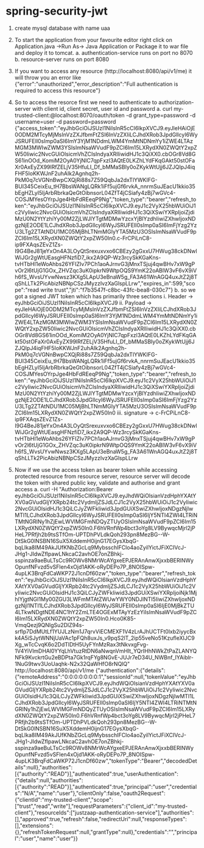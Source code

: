 # spring-security-jwt

1. create mysql database with name uaa

2. To start the application from your favourite editor right click on Application.java ->Run As-> Java Application 
   or Package it to war file and deploy it to tomcat.
   a. authentication-service runs on port no 8070
   b. resource-server runs on port 8080
3. If you want to access any resource (http://localhost:8080/api/v1/me) it will throw you an error like 
   {"error":"unauthorized","error_description":"Full authentication is required to access this resource"}
   
4. So to access the resorce first we need to authenticate to authorization-server with client id, client secret, user id and password
   a. curl my-trusted-client:@localhost:8070/oauth/token -d grant_type=password -d username=user -d password=password
   {"access_token":"eyJhbGciOiJSUzI1NiIsInR5cCI6IkpXVCJ9.eyJleHAiOjE0ODM2MTcyMjMsInVzZXJfbmFtZSI6InVzZXIiLCJhdXRob3JpdGllcyI6WyJSRUFEIl0sImp0aSI6ImY3YjM1NDdmLWM4YmMtNDNmYy1iZWE4LTAzMGM3MWIwZWM3YSIsImNsaWVudF9pZCI6Im15LXRydXN0ZWQtY2xpZW50Iiwic2NvcGUiOlsicmVhZCIsIndyaXRlIiwidHJ1c3QiXX0.cbOGr8Vd8GS61inOOd_KomiM2OyA0YjNIC7qpFxzl3AQtE0LKZhLYdFKqGAkt50stOFaXr0AxEyZX99lRfZELjV35HfuLI_Df_bMMaSBIy0oZKykWtUjj6JZJQIpJ4iqFHF5IoKKWJnF2uhAIk2Agnhq2h-PkM0q7cVGNnBwpCXQjRi88s7Z59QqbJa2dxTlYWKIFG-BUI345CeixEu_tH7BbsWANgLQRk1iFf5ujGf6rvkA_nnrmSuJEacU1kkio35bEgHZLyI5IjArbRbrkaQeGtOibnsorL04ZfT4jCSiafy4zBj7wGVc4-COSJMYesOYrpJge4HbFdREeqP9Ng","token_type":"bearer","refresh_token":"eyJhbGciOiJSUzI1NiIsInR5cCI6IkpXVCJ9.eyJ1c2VyX25hbWUiOiJ1c2VyIiwic2NvcGUiOlsicmVhZCIsIndyaXRlIiwidHJ1c3QiXSwiYXRpIjoiZjdiMzU0N2YtYzhiYy00M2ZjLWJlYTgtMDMwYzcxYjBlYzdhIiwiZXhwIjoxNDgzNjE2ODE1LCJhdXRob3JpdGllcyI6WyJSRUFEIl0sImp0aSI6ImFjYzg2YzU3LTg2ZTAtNDU1MC05MjBhLTNmMGIyYTA5MzU3OSIsImNsaWVudF9pZCI6Im15LXRydXN0ZWQtY2xpZW50In0.c-FrCPiLnC8-ip9FXAqsZEvZ1Zs-I9G4BeJ81jeYxOn4A3LOyQtSrexuxvxo6CBEzy2gGxxU7HWug38ckDNwlWiJGr2gWtUEasgHFNzfiD7_ikx2A9QP-Wz3rcySkKGaKns-tvHTbHI1eWoAhbs26YFIZIv7PCh1aoAJrnvG3jMnxTSjuj4qwBHv7xW9gPvOr2l6tUjG1GOx_ZHVZqc3uK0ipkrN9WtpOQS9YmK22oABlW3vF6vX9iVh6fS_WvsUYvwNwsz3KXg5LApU3eBnaW5g_FA3A61WnAGQ4uxJtZ2j8TqShLLTk2PicAbizNBNpCSzJMyzzIvzXaGlspLLrw","expires_in":599,"scope":"read write trust","jti":"f7b3547f-c8bc-43fc-bea8-030c7"}
   b. so we got a signed JWT token which has primarily three sections
      i. Header -> eyJhbGciOiJSUzI1NiIsInR5cCI6IkpXVCJ9
      ii. Payload -> eyJleHAiOjE0ODM2MTcyMjMsInVzZXJfbmFtZSI6InVzZXIiLCJhdXRob3JpdGllcyI6WyJSRUFEIl0sImp0aSI6ImY3YjM1NDdmLWM4YmMtNDNmYy1iZWE4LTAzMGM3MWIwZWM3YSIsImNsaWVudF9pZCI6Im15LXRydXN0ZWQtY2xpZW50Iiwic2NvcGUiOlsicmVhZCIsIndyaXRlIiwidHJ1c3QiXX0.cbOGr8Vd8GS61inOOd_KomiM2OyA0YjNIC7qpFxzl3AQtE0LKZhLYdFKqGAkt50stOFaXr0AxEyZX99lRfZELjV35HfuLI_Df_bMMaSBIy0oZKykWtUjj6JZJQIpJ4iqFHF5IoKKWJnF2uhAIk2Agnhq2h-PkM0q7cVGNnBwpCXQjRi88s7Z59QqbJa2dxTlYWKIFG-BUI345CeixEu_tH7BbsWANgLQRk1iFf5ujGf6rvkA_nnrmSuJEacU1kkio35bEgHZLyI5IjArbRbrkaQeGtOibnsorL04ZfT4jCSiafy4zBj7wGVc4-COSJMYesOYrpJge4HbFdREeqP9Ng","token_type":"bearer","refresh_token":"eyJhbGciOiJSUzI1NiIsInR5cCI6IkpXVCJ9.eyJ1c2VyX25hbWUiOiJ1c2VyIiwic2NvcGUiOlsicmVhZCIsIndyaXRlIiwidHJ1c3QiXSwiYXRpIjoiZjdiMzU0N2YtYzhiYy00M2ZjLWJlYTgtMDMwYzcxYjBlYzdhIiwiZXhwIjoxNDgzNjE2ODE1LCJhdXRob3JpdGllcyI6WyJSRUFEIl0sImp0aSI6ImFjYzg2YzU3LTg2ZTAtNDU1MC05MjBhLTNmMGIyYTA5MzU3OSIsImNsaWVudF9pZCI6Im15LXRydXN0ZWQtY2xpZW50In0
      iii. signature -> c-FrCPiLnC8-ip9FXAqsZEvZ1Zs-I9G4BeJ81jeYxOn4A3LOyQtSrexuxvxo6CBEzy2gGxxU7HWug38ckDNwlWiJGr2gWtUEasgHFNzfiD7_ikx2A9QP-Wz3rcySkKGaKns-tvHTbHI1eWoAhbs26YFIZIv7PCh1aoAJrnvG3jMnxTSjuj4qwBHv7xW9gPvOr2l6tUjG1GOx_ZHVZqc3uK0ipkrN9WtpOQS9YmK22oABlW3vF6vX9iVh6fS_WvsUYvwNwsz3KXg5LApU3eBnaW5g_FA3A61WnAGQ4uxJtZ2j8TqShLLTk2PicAbizNBNpCSzJMyzzIvzXaGlspLLrw
5. Now if we use the access token as bearer token while accessing protected resource from resource server, resource server will
   decode the token with shared public key, validate and authorise and grant access
   a. curl -H "Authorization:Bearer eyJhbGciOiJSUzI1NiIsInR5cCI6IkpXVCJ9.eyJhdWQiOlsianVzdHphYXAtYXV0aGVudGljYXRpb24tc2VydmljZSJdLCJ1c2VyX25hbWUiOiJ1c2VyIiwic2NvcGUiOlsidHJ1c3QiLCJyZWFkIiwid3JpdGUiXSwiZXhwIjoxNDgzNjIwMTI1LCJhdXRob3JpdGllcyI6WyJSRUFEIl0sImp0aSI6IjY5NTI4ZWI4LTRiNTMtNGRlNy1hZjEwLWVlMGFmNDQyZTUyOSIsImNsaWVudF9pZCI6Im15LXRydXN0ZWQtY2xpZW50In0.F6hVRnfWp4bct3oYg8LV9BywqcMjrl2jPHeL7PRfjh2b9tsSTfOm-UPTDhPVLdkQoh293pn8MezBG--W-DtSkG0lNSBN16SuX5XddemH0ijnG17EGysXbqG-bqLlka8IM49AkJUfKNbZGcLq9MybsschIFClo4aoZyilYictJFiXCIVcJ-JHg1-JIdwZflpawLNkcaC2avhOE7onZBhkj-sspinza9aeBuLTsCc9ROWv8NMrWcAYgxeEPJERAnAnwXjxxbBERlNWyOpunfNFvzd5vSFlen4xOjd1AKK-oRyDEPo7P_8NOISpw-4upLK3BrqFdCaWKP72J1cnDf60zw","token_type":"bearer","refresh_token":"eyJhbGciOiJSUzI1NiIsInR5cCI6IkpXVCJ9.eyJhdWQiOlsianVzdHphYXAtYXV0aGVudGljYXRpb24tc2VydmljZSJdLCJ1c2VyX25hbWUiOiJ1c2VyIiwic2NvcGUiOlsidHJ1c3QiLCJyZWFkIiwid3JpdGUiXSwiYXRpIjoiNjk1MjhlYjgtNGI1My00ZGU3LWFmMTAtZWUwYWY0NDJlNTI5IiwiZXhwIjoxNDgzNjI1NTI1LCJhdXRob3JpdGllcyI6WyJSRUFEIl0sImp0aSI6IjE0MjBkZTU4LTkwNDgtNDE4NC1hY2ZmLTE4OGExMTAyYzEzYiIsImNsaWVudF9pZCI6Im15LXRydXN0ZWQtY2xpZW50In0.Hco0K85-VmqQezj9QNIgSu2DlZ94s-srflp7DdMUtLf1YUJLzNm1J7qrvViECMEXF1V4zLrAJhUCTFt0lxb2iyycBxk4A5iSJytWNNjUaVAc1pFQh8uxJs_v9pqS2lT_2ip55veNo51KzufleXIJC9Xg_wTcCvqK6o2DdTlDtH5UyFYnMzRax3tNkvxgFvg-1V4YiVlmDHAl0YYqLhVtuzRtDN6aNwqnVmHlt_YQrIHhNWkZtPaZLANYQNFk9KvckrtGu2eBDPta7Gk1rqFYg8NGvE-JUJr7eD34U_NWBnf_IYAiblr-1NuG9twv3UoUaqhk-N2x32QaWHfO8rNQlQ"  http://localhost:8080/api/v1/me
      {"authentication":{"details":{"remoteAddress":"0:0:0:0:0:0:0:1","sessionId":null,"tokenValue":"eyJhbGciOiJSUzI1NiIsInR5cCI6IkpXVCJ9.eyJhdWQiOlsianVzdHphYXAtYXV0aGVudGljYXRpb24tc2VydmljZSJdLCJ1c2VyX25hbWUiOiJ1c2VyIiwic2NvcGUiOlsidHJ1c3QiLCJyZWFkIiwid3JpdGUiXSwiZXhwIjoxNDgzNjIwMTI1LCJhdXRob3JpdGllcyI6WyJSRUFEIl0sImp0aSI6IjY5NTI4ZWI4LTRiNTMtNGRlNy1hZjEwLWVlMGFmNDQyZTUyOSIsImNsaWVudF9pZCI6Im15LXRydXN0ZWQtY2xpZW50In0.F6hVRnfWp4bct3oYg8LV9BywqcMjrl2jPHeL7PRfjh2b9tsSTfOm-UPTDhPVLdkQoh293pn8MezBG--W-DtSkG0lNSBN16SuX5XddemH0ijnG17EGysXbqG-bqLlka8IM49AkJUfKNbZGcLq9MybsschIFClo4aoZyilYictJFiXCIVcJ-JHg1-JIdwZflpawLNkcaC2avhOE7onZBhkj-sspinza9aeBuLTsCc9ROWv8NMrWcAYgxeEPJERAnAnwXjxxbBERlNWyOpunfNFvzd5vSFlen4xOjd1AKK-oRyDEPo7P_8NOISpw-4upLK3BrqFdCaWKP72J1cnDf60zw","tokenType":"Bearer","decodedDetails":null},"authorities":[{"authority":"READ"}],"authenticated":true,"userAuthentication":{"details":null,"authorities":[{"authority":"READ"}],"authenticated":true,"principal":"user","credentials":"N/A","name":"user"},"clientOnly":false,"oauth2Request":{"clientId":"my-trusted-client","scope":["trust","read","write"],"requestParameters":{"client_id":"my-trusted-client"},"resourceIds":["justzaap-authentication-service"],"authorities":[],"approved":true,"refresh":false,"redirectUri":null,"responseTypes":[],"extensions":{},"refreshTokenRequest":null,"grantType":null},"credentials":"","principal":"user","name":"user"}}
      
     
